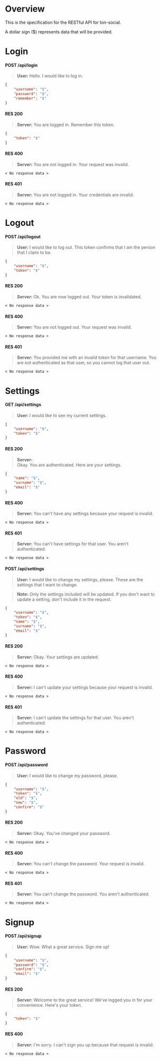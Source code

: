 # Overview

This is the specification for the RESTful API for ton-social.

A dollar sign ($) represents data that will be provided.

# Login

#### POST /api/login

> **User:**
> Hello. I would like to log in.

```json
{
	"username": "$",
	"password": "$",
	"remember": "$"
}
```

#### RES 200

> **Server:**
> You are logged in. Remember this token.

```json
{
	"token": "$"
}
```

#### RES 400

> **Server:**
> You are not logged in. Your request was invalid.

```
< No response data >
```

#### RES 401

> **Server:**
> You are not logged in. Your credentials are invalid.

```
< No response data >
```

# Logout

#### POST /api/logout

> **User:**
> I would like to log out.
> This token confirms that I am the person that I claim to be.

```json
{
	"username": "$",
	"token": "$"
}
```

#### RES 200

> **Server:**
> Ok. You are now logged out. Your token is invalidated.

```
< No response data >
```

#### RES 400

> **Server:**
> You are not logged out. Your request was invalid.

```
< No response data >
```

#### RES 401

> **Server:**
> You provided me with an invalid token for that username.
> You are not authenticated as that user, so you cannot log that user out.

```
< No response data >
```

# Settings

#### GET /api/settings

> **User:**
> I would like to see my current settings.

```json
{
	"username": "$",
	"token": "$"
}
```

#### RES 200

> **Server:**  
> Okay. You are authenticated. Here are your settings.

```json
{
	"name": "$",
	"surname": "$",
	"email": "$"
}
```

#### RES 400

> **Server:**
> You can't have any settings because your request is invalid.

```
< No response data >
```

#### RES 401

> **Server:**
> You can't have settings for that user. You aren't authenticated.

```
< No response data >
```

#### POST /api/settings

> **User:**
> I would like to change my settings, please.
> These are the settings that I want to change.

> **Note:**
> Only the settings included will be updated.
> If you don't want to update a setting, don't include it in the request.

```json
{
	"username": "$",
	"token": "$",
	"name": "$",
	"surname": "$",
	"email": "$"
}
```

#### RES 200

> **Server:**
> Okay. Your settings are updated.

```
< No response data >
```

#### RES 400

> **Server:**
> I can't update your settings because your request is invalid.

```
< No response data >
```

#### RES 401

> **Server:**
> I can't update the settings for that user. You aren't authenticated.

```
< No response data >
```

# Password

#### POST /api/password

> **User:**
> I would like to change my password, please.

```json
{
	"username": "$",
	"token": "$",
	"old": "$",
	"new": "$",
	"confirm": "$"
}
```

#### RES 200

> **Server:**
> Okay. You've changed your password.

```
< No response data >
```

#### RES 400

> **Server:**
> You can't change the password. Your request is invalid.

```
< No response data >
```

#### RES 401

> **Server:**
> You can't change the password. You aren't authenticated.

```
< No response data >
```

# Signup

#### POST /api/signup

> **User:**
> Wow. What a great service. Sign me up!

```json
{
	"username": "$",
	"password": "$",
	"confirm": "$",
	"email": "$"
}
```

#### RES 200

> **Server:**
> Welcome to the great service!
> We've logged you in for your convenience. Here's your token.

```json
{
	"token": "$"
}
```

#### RES 400

> **Server:**
> I'm sorry. I can't sign you up because that request is invalid.

```
< No response data >
```

